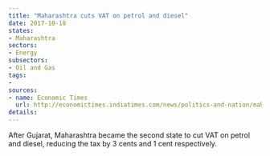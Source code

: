 ```yaml
---
title: "Maharashtra cuts VAT on petrol and diesel"
date: 2017-10-18
states:
- Maharashtra
sectors:
- Energy
subsectors:
- Oil and Gas
tags:
- 
sources:
- name: Economic Times
  url: http://economictimes.indiatimes.com/news/politics-and-nation/maharashtra-government-slashes-vat-on-petrol-diesel-prices/articleshow/61018980.cms
details:
---
```


After Gujarat, Maharashtra became the second state to cut VAT on petrol and diesel, reducing the tax by 3 cents and 1 cent respectively. 
